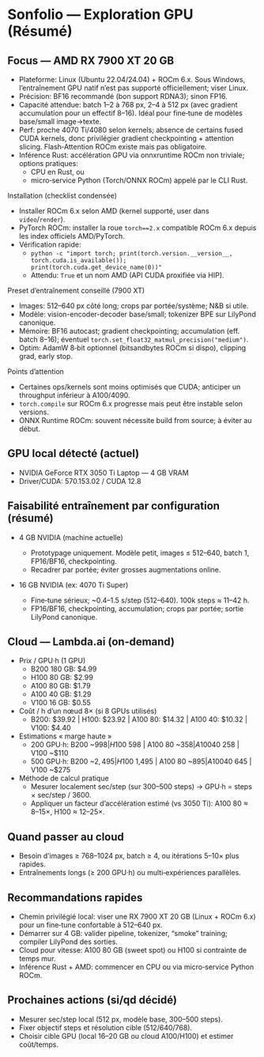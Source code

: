 # Sonfolio — Exploration GPU (Résumé)

## Focus — AMD RX 7900 XT 20 GB
- Plateforme: Linux (Ubuntu 22.04/24.04) + ROCm 6.x. Sous Windows, l’entraînement GPU natif n’est pas supporté officiellement; viser Linux.
- Précision: BF16 recommandé (bon support RDNA3); sinon FP16.
- Capacité attendue: batch 1–2 à 768 px, 2–4 à 512 px (avec gradient accumulation pour un effectif 8–16). Idéal pour fine‑tune de modèles base/small image→texte.
- Perf: proche 4070 Ti/4080 selon kernels; absence de certains fused CUDA kernels, donc privilégier gradient checkpointing + attention slicing. Flash‑Attention ROCm existe mais pas obligatoire.
- Inférence Rust: accélération GPU via onnxruntime ROCm non triviale; options pratiques:
  - CPU en Rust, ou
  - micro‑service Python (Torch/ONNX ROCm) appelé par le CLI Rust.

Installation (checklist condensée)
- Installer ROCm 6.x selon AMD (kernel supporté, user dans `video`/`render`).
- PyTorch ROCm: installer la roue `torch==2.x` compatible ROCm 6.x depuis les index officiels AMD/PyTorch.
- Vérification rapide:
  - `python -c "import torch; print(torch.version.__version__, torch.cuda.is_available()); print(torch.cuda.get_device_name(0))"`
  - Attendu: `True` et un nom AMD (API CUDA proxifiée via HIP).

Preset d’entraînement conseillé (7900 XT)
- Images: 512–640 px côté long; crops par portée/système; N&B si utile.
- Modèle: vision-encoder-decoder base/small; tokenizer BPE sur LilyPond canonique.
- Mémoire: BF16 autocast; gradient checkpointing; accumulation (eff. batch 8–16);
  éventuel `torch.set_float32_matmul_precision("medium")`.
- Optim: AdamW 8‑bit optionnel (bitsandbytes ROCm si dispo), clipping grad, early stop.

Points d’attention
- Certaines ops/kernels sont moins optimisés que CUDA; anticiper un throughput inférieur à A100/4090.
- `torch.compile` sur ROCm 6.x progresse mais peut être instable selon versions.
- ONNX Runtime ROCm: souvent nécessite build from source; à éviter au début.

## GPU local détecté (actuel)
- NVIDIA GeForce RTX 3050 Ti Laptop — 4 GB VRAM
- Driver/CUDA: 570.153.02 / CUDA 12.8

## Faisabilité entraînement par configuration (résumé)
- 4 GB NVIDIA (machine actuelle)
  - Prototypage uniquement. Modèle petit, images ≤ 512–640, batch 1, FP16/BF16, checkpointing.
  - Recadrer par portée; éviter grosses augmentations online.

- 16 GB NVIDIA (ex: 4070 Ti Super)
  - Fine‑tune sérieux; ~0.4–1.5 s/step (512–640). 100k steps ≈ 11–42 h.
  - FP16/BF16, checkpointing, accumulation; crops par portée; sortie LilyPond canonique.

## Cloud — Lambda.ai (on‑demand)
- Prix / GPU·h (1 GPU)
  - B200 180 GB: $4.99
  - H100 80 GB: $2.99
  - A100 80 GB: $1.79
  - A100 40 GB: $1.29
  - V100 16 GB: $0.55
- Coût / h d’un nœud 8× (si 8 GPUs utilisés)
  - B200: $39.92 | H100: $23.92 | A100 80: $14.32 | A100 40: $10.32 | V100: $4.40
- Estimations « marge haute »
  - 200 GPU·h: B200 ~$998 | H100 ~$598 | A100 80 ~$358 | A100 40 ~$258 | V100 ~$110
  - 500 GPU·h: B200 ~$2,495 | H100 ~$1,495 | A100 80 ~$895 | A100 40 ~$645 | V100 ~$275
- Méthode de calcul pratique
  - Mesurer localement sec/step (sur 300–500 steps) → GPU·h = steps × sec/step / 3600.
  - Appliquer un facteur d’accélération estimé (vs 3050 Ti): A100 80 ≈ 8–15×, H100 ≈ 12–25×.

## Quand passer au cloud
- Besoin d’images ≥ 768–1024 px, batch ≥ 4, ou itérations 5–10× plus rapides.
- Entraînements longs (≥ 200 GPU·h) ou multi‑expériences parallèles.

## Recommandations rapides
- Chemin privilégié local: viser une RX 7900 XT 20 GB (Linux + ROCm 6.x) pour un fine‑tune confortable à 512–640 px.
- Démarrer sur 4 GB: valider pipeline, tokenizer, “smoke” training; compiler LilyPond des sorties.
- Cloud pour vitesse: A100 80 GB (sweet spot) ou H100 si contrainte de temps mur.
- Inférence Rust + AMD: commencer en CPU ou via micro‑service Python ROCm.

## Prochaines actions (si/qd décidé)
- Mesurer sec/step local (512 px, modèle base, 300–500 steps).
- Fixer objectif steps et résolution cible (512/640/768).
- Choisir cible GPU (local 16–20 GB ou cloud A100/H100) et estimer coût/temps.

